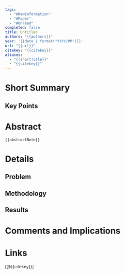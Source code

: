 ```yaml
---
tags:
  - "#RawInformation"
  - "#Paper"
  - "#Unread"
completed: false
title: Untitled
authors: "{{authors}}"
year: '{{date | format("YYYY/MM")}}'
url: "{{url}}"
citekey: "{{citekey}}"
aliases:
  - "{{shortTitle}}"
  - "{{citekey}}"
---
```


# Short Summary

## Key Points

# Abstract
```
{{abstractNote}}
```
# Details
## Problem

## Methodology

## Results

# Comments and Implications

# Links
[@{{citekey}}]